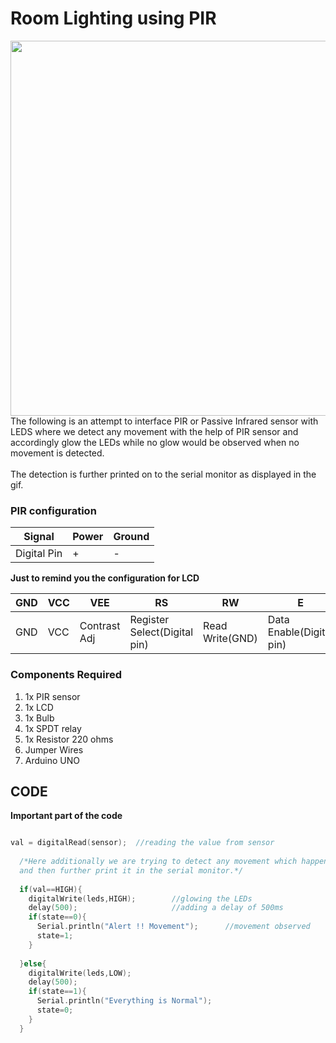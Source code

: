 <h1>Room Lighting using PIR</h1>

<div>
    <img width=600 align=right src="https://github.com/Curovearth/Dive-into-Electronics/blob/main/Basics%201/17-PIR%20sensor%20with%20LEDS/pir.gif">
    <p>The following is an attempt to interface PIR or Passive Infrared sensor with LEDS where we detect any movement with the help of PIR sensor and accordingly glow the LEDs while no glow would be observed when no movement is detected.<br></br>The detection is further printed on to the serial monitor as displayed in the gif.</p>
    
  <h3>PIR configuration</h3>
  
  | Signal | Power | Ground |
  | --- | --- | --- |
  | Digital Pin | + | - |

   <b>Just to remind you the configuration for LCD</b>
   
| GND | VCC | VEE | RS | RW | E | D0 | D1 | D2 | D3 | D4 | D5 | D6 | D7 | LED+ | LED- | 
| --- | --- | --- | --- | --- | --- | --- | --- | --- | --- | --- | --- | --- | --- | --- | --- | 
| GND | VCC | Contrast Adj | Register Select(Digital pin) | Read Write(GND) | Data Enable(Digital pin) | D0 | D1 | D2 | D3 | D4(Digital Pin) | D5(Digital Pin) | D6(Digital Pin) | D7(Digital Pin) | LED+ | LED-(Use a Resistor) | 
    
  <h3>Components Required</h3>
  <ol>
    <li>1x PIR sensor</li>
    <li>1x LCD</li>
    <li>1x Bulb</li>
    <li>1x SPDT relay</li>
    <li>1x Resistor 220 ohms</li>
    <li>Jumper Wires</li>
    <li>Arduino UNO</li>
  </ol>
    
</div>


  
## CODE

<b>Important part of the code</b>

```C++

val = digitalRead(sensor);	//reading the value from sensor
  
  /*Here additionally we are trying to detect any movement which happens
  and then further print it in the serial monitor.*/
  
  if(val==HIGH){				
    digitalWrite(leds,HIGH);        //glowing the LEDs
    delay(500);                     //adding a delay of 500ms
    if(state==0){
      Serial.println("Alert !! Movement");      //movement observed
      state=1;
    }
    
  }else{
    digitalWrite(leds,LOW);
    delay(500);
    if(state==1){
      Serial.println("Everything is Normal");
      state=0;
    }
  }

```
